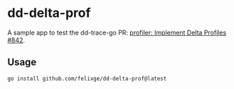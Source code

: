 # dd-delta-prof

A sample app to test the dd-trace-go PR: [profiler: Implement Delta Profiles #842](https://github.com/DataDog/dd-trace-go/pull/842).

## Usage

```
go install github.com/felixge/dd-delta-prof@latest
```

